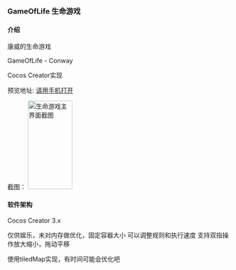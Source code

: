  ### GameOfLife 生命游戏 

#### 介绍
康威的生命游戏 

GameOfLife - Conway

Cocos Creator实现

预览地址: [请用手机打开](http://www.dayexchange.cn) 

截图：
<img src="https://gitee.com/AnzLee/GameOfLife/raw/main/IMG_7504.jpg" width="100" height="200" alt="生命游戏主界面截图"/><br/>

#### 软件架构
Cocos Creator 3.x

仅供娱乐，未对内存做优化，固定容器大小
可以调整规则和执行速度
支持双指操作放大缩小，拖动平移

使用tiledMap实现，有时间可能会优化吧
